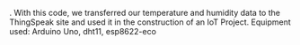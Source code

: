 .
With this code, we transferred our temperature and humidity data to the ThingSpeak site and used it in the construction of an IoT Project. Equipment used: Arduino Uno, dht11, esp8622-eco
